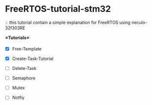 # FreeRTOS-tutorial-stm32
 💡 this tutorial contain a simple explanation for FreeRTOS using neculo-32f303RE
 
 **⭐️Tutorials⭐️**
 
- [x] Free-Template 

- [x] Create-Task-Tutorial 

- [ ] Delete-Task

- [ ] Semaphore 

- [ ] Mutex

- [ ] Notfiy
<br> </br>
